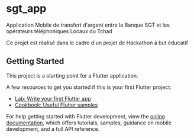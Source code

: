 # sgt_app

Application Mobile de transfert d'argent entre la Banque SGT et les opérateurs téléphoniques Locaux du Tchad

Ce projet est réalisé dans le cadre d'un projet de Hackathon à but éducatif

## Getting Started

This project is a starting point for a Flutter application.

A few resources to get you started if this is your first Flutter project:

- [Lab: Write your first Flutter app](https://docs.flutter.dev/get-started/codelab)
- [Cookbook: Useful Flutter samples](https://docs.flutter.dev/cookbook)

For help getting started with Flutter development, view the
[online documentation](https://docs.flutter.dev/), which offers tutorials,
samples, guidance on mobile development, and a full API reference.
